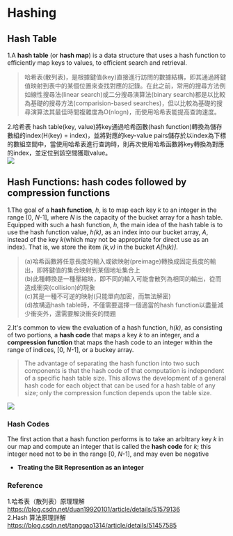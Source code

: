 # Hashing 
## Hash Table
1.A **hash table** (or **hash map**) is a data structure that uses a hash function to efficiently map keys to values, to efficient search and retrieval.<br>
>哈希表(散列表)，是根據鍵值(key)直接進行訪問的數據結構，即其通過將鍵值映射到表中的某個位置來查找對應的記錄。在此之前，常用的搜尋方法例如線性搜尋法(linear search)或二分搜尋演算法(binary search)都是以比較為基礎的搜尋方法(comparision-based searches)，但以比較為基礎的搜尋演算法其最佳時間複雜度為O(nlogn)，而使用哈希表能提高查詢速度。<br>

2.哈希表 hash table(key, value)將key通過哈希函數(hash function)轉換為儲存數組的index(H(key) = index)，並將對應的key-value pairs儲存於以index為下標的數組空間中，當使用哈希表進行查詢時，則再次使用哈希函數將key轉換為對應的index，並定位到該空間獲取value。<br>
<img src="https://github.com/Xu-Yidi/fluteanzi/blob/master/week11/hash_homework.jpg">

## Hash Functions: hash codes followed by compression functions
1.The goal of a **hash function**, *h*, is to map each key *k* to an integer in the range [0, *N*-1], where *N* is the capacity of the bucket array for a hash table. Equipped with such a hash function, *h*, the main idea of the hash table is to use the hash function value, *h(k)*, as an index into our bucket array, *A*, instead of the key *k*(which may not be appropriate for direct use as an index). That is, we store the item *(k,v)* in the bucket *A[h(k)]*.
>(a)哈希函數將任意長度的輸入或欲映射(preimage)轉換成固定長度的輸出，即將鍵值的集合映射到某個地址集合上<br>
>(b)此種轉換是一種壓縮映，即不同的輸入可能會散列為相同的輸出，從而造成衝突(collision)的現象<br>
>(c)其是一種不可逆的映射(只能單向加密，而無法解密)<br>
>(d)故構造hash table時，不僅需要選擇一個適當的hash function以盡量減少衝突外，還需要解決衝突的問題<br>

2.It's common to view the evaluation of a hash function, *h(k)*, as consisting of two portions, a **hash code** that maps a key *k* to an integer, and a **compression function** that maps the hash code to an integer within the range of indices, [0, *N*-1], or a buckey array.
>The advantage of separating the hash function into two such components is that the hash code of that computation is independent of a specific hash table size. This allows the development of a general hash code for each object that can be used for a hash table of any size; only the compression function depends upon the table size.<br>
<img src="https://github.com/Xu-Yidi/fluteanzi/blob/master/week11/hash_homework2.gif">

### Hash Codes
The first action that a hash function performs is to take an arbitrary key *k* in our map and compute an integer that is called the **hash code** for *k*; this integer need not to be in the range [0, *N*-1], and may even be negative<br>

- **Treating the Bit Represention as an integer**


























### Reference
1.哈希表（散列表）原理理解 https://blog.csdn.net/duan19920101/article/details/51579136<br>
2.Hash 算法原理詳解 https://blog.csdn.net/tanggao1314/article/details/51457585<br>
